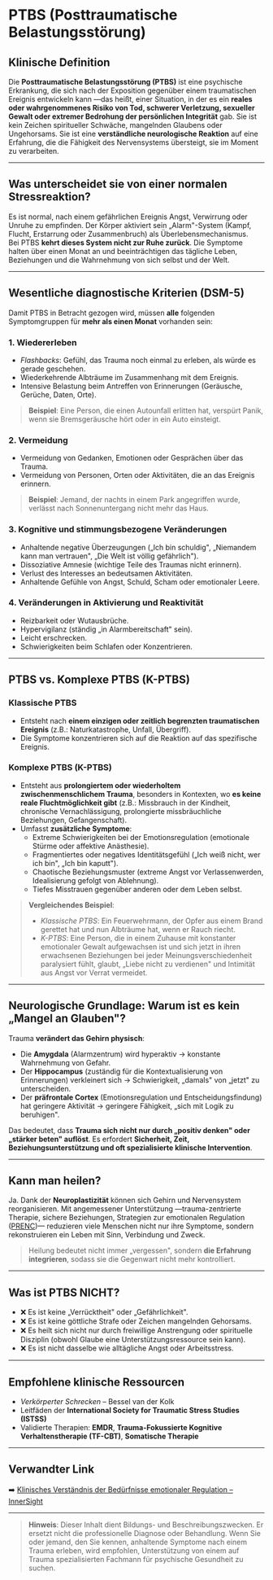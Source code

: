 ﻿# PTBS (Posttraumatische Belastungsstörung)

## Klinische Definition
Die **Posttraumatische Belastungsstörung (PTBS)** ist eine psychische Erkrankung, die sich nach der Exposition gegenüber einem traumatischen Ereignis entwickeln kann —das heißt, einer Situation, in der es ein **reales oder wahrgenommenes Risiko von Tod, schwerer Verletzung, sexueller Gewalt oder extremer Bedrohung der persönlichen Integrität** gab. Sie ist kein Zeichen spiritueller Schwäche, mangelnden Glaubens oder Ungehorsams. Sie ist eine **verständliche neurologische Reaktion** auf eine Erfahrung, die die Fähigkeit des Nervensystems übersteigt, sie im Moment zu verarbeiten.

---

## Was unterscheidet sie von einer normalen Stressreaktion?
Es ist normal, nach einem gefährlichen Ereignis Angst, Verwirrung oder Unruhe zu empfinden. Der Körper aktiviert sein „Alarm"-System (Kampf, Flucht, Erstarrung oder Zusammenbruch) als Überlebensmechanismus.  
Bei PTBS **kehrt dieses System nicht zur Ruhe zurück**. Die Symptome halten über einen Monat an und beeinträchtigen das tägliche Leben, Beziehungen und die Wahrnehmung von sich selbst und der Welt.

---

## Wesentliche diagnostische Kriterien (DSM-5)
Damit PTBS in Betracht gezogen wird, müssen **alle** folgenden Symptomgruppen für **mehr als einen Monat** vorhanden sein:

### 1. **Wiedererleben**
- *Flashbacks*: Gefühl, das Trauma noch einmal zu erleben, als würde es gerade geschehen.
- Wiederkehrende Albträume im Zusammenhang mit dem Ereignis.
- Intensive Belastung beim Antreffen von Erinnerungen (Geräusche, Gerüche, Daten, Orte).

> **Beispiel**: Eine Person, die einen Autounfall erlitten hat, verspürt Panik, wenn sie Bremsgeräusche hört oder in ein Auto einsteigt.

### 2. **Vermeidung**
- Vermeidung von Gedanken, Emotionen oder Gesprächen über das Trauma.
- Vermeidung von Personen, Orten oder Aktivitäten, die an das Ereignis erinnern.

> **Beispiel**: Jemand, der nachts in einem Park angegriffen wurde, verlässt nach Sonnenuntergang nicht mehr das Haus.

### 3. **Kognitive und stimmungsbezogene Veränderungen**
- Anhaltende negative Überzeugungen („Ich bin schuldig", „Niemandem kann man vertrauen", „Die Welt ist völlig gefährlich").
- Dissoziative Amnesie (wichtige Teile des Traumas nicht erinnern).
- Verlust des Interesses an bedeutsamen Aktivitäten.
- Anhaltende Gefühle von Angst, Schuld, Scham oder emotionaler Leere.

### 4. **Veränderungen in Aktivierung und Reaktivität**
- Reizbarkeit oder Wutausbrüche.
- Hypervigilanz (ständig „in Alarmbereitschaft" sein).
- Leicht erschrecken.
- Schwierigkeiten beim Schlafen oder Konzentrieren.

---

## PTBS vs. Komplexe PTBS (K-PTBS)

### Klassische PTBS
- Entsteht nach **einem einzigen oder zeitlich begrenzten traumatischen Ereignis** (z.B.: Naturkatastrophe, Unfall, Übergriff).
- Die Symptome konzentrieren sich auf die Reaktion auf das spezifische Ereignis.

### Komplexe PTBS (K-PTBS)
- Entsteht aus **prolongiertem oder wiederholtem zwischenmenschlichem Trauma**, besonders in Kontexten, wo **es keine reale Fluchtmöglichkeit gibt** (z.B.: Missbrauch in der Kindheit, chronische Vernachlässigung, prolongierte missbräuchliche Beziehungen, Gefangenschaft).
- Umfasst **zusätzliche Symptome**:
  - Extreme Schwierigkeiten bei der Emotionsregulation (emotionale Stürme oder affektive Anästhesie).
  - Fragmentiertes oder negatives Identitätsgefühl („Ich weiß nicht, wer ich bin", „Ich bin kaputt").
  - Chaotische Beziehungsmuster (extreme Angst vor Verlassenwerden, Idealisierung gefolgt von Ablehnung).
  - Tiefes Misstrauen gegenüber anderen oder dem Leben selbst.

> **Vergleichendes Beispiel**:  
> - *Klassische PTBS*: Ein Feuerwehrmann, der Opfer aus einem Brand gerettet hat und nun Albträume hat, wenn er Rauch riecht.  
> - *K-PTBS*: Eine Person, die in einem Zuhause mit konstanter emotionaler Gewalt aufgewachsen ist und sich jetzt in ihren erwachsenen Beziehungen bei jeder Meinungsverschiedenheit paralysiert fühlt, glaubt, „Liebe nicht zu verdienen" und Intimität aus Angst vor Verrat vermeidet.

---

## Neurologische Grundlage: Warum ist es kein „Mangel an Glauben"?
Trauma **verändert das Gehirn physisch**:
- Die **Amygdala** (Alarmzentrum) wird hyperaktiv → konstante Wahrnehmung von Gefahr.
- Der **Hippocampus** (zuständig für die Kontextualisierung von Erinnerungen) verkleinert sich → Schwierigkeit, „damals" von „jetzt" zu unterscheiden.
- Der **präfrontale Cortex** (Emotionsregulation und Entscheidungsfindung) hat geringere Aktivität → geringere Fähigkeit, „sich mit Logik zu beruhigen".

Das bedeutet, dass **Trauma sich nicht nur durch „positiv denken" oder „stärker beten" auflöst**. Es erfordert **Sicherheit, Zeit, Beziehungsunterstützung und oft spezialisierte klinische Intervention**.

---

## Kann man heilen?
Ja. Dank der **Neuroplastizität** können sich Gehirn und Nervensystem reorganisieren. Mit angemessener Unterstützung —trauma-zentrierte Therapie, sichere Beziehungen, Strategien zur emotionalen Regulation ([PRENC](prenc))— reduzieren viele Menschen nicht nur ihre Symptome, sondern rekonstruieren ein Leben mit Sinn, Verbindung und Zweck.

> Heilung bedeutet nicht immer „vergessen", sondern **die Erfahrung integrieren**, sodass sie die Gegenwart nicht mehr kontrolliert.

---

## Was ist PTBS NICHT?
- ❌ Es ist keine „Verrücktheit" oder „Gefährlichkeit".
- ❌ Es ist keine göttliche Strafe oder Zeichen mangelnden Gehorsams.
- ❌ Es heilt sich nicht nur durch freiwillige Anstrengung oder spirituelle Disziplin (obwohl Glaube eine Unterstützungsressource sein kann).
- ❌ Es ist nicht dasselbe wie alltägliche Angst oder Arbeitsstress.

---

## Empfohlene klinische Ressourcen
- *Verkörperter Schrecken* – Bessel van der Kolk  
- Leitfäden der **International Society for Traumatic Stress Studies (ISTSS)**  
- Validierte Therapien: **EMDR**, **Trauma-Fokussierte Kognitive Verhaltenstherapie (TF-CBT)**, **Somatische Therapie**

---

## Verwandter Link
➡️ [Klinisches Verständnis der Bedürfnisse emotionaler Regulation – InnerSight](https://inner-clarity.github.io/InnerSight/)

---

> **Hinweis**: Dieser Inhalt dient Bildungs- und Beschreibungszwecken. Er ersetzt nicht die professionelle Diagnose oder Behandlung. Wenn Sie oder jemand, den Sie kennen, anhaltende Symptome nach einem Trauma erleben, wird empfohlen, Unterstützung von einem auf Trauma spezialisierten Fachmann für psychische Gesundheit zu suchen.
